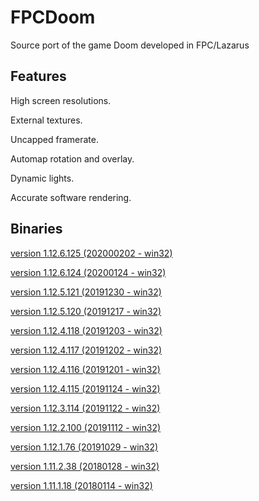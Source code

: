 # FPCDoom
Source port of the game Doom developed in FPC/Lazarus

## Features
High screen resolutions.

External textures.

Uncapped framerate.

Automap rotation and overlay.

Dynamic lights.

Accurate software rendering.

## Binaries
[version 1.12.6.125 (202000202 - win32)](https://sourceforge.net/projects/fpcdoom/files/FPCDoom_1.12.6.125/FPCDoom_1.12.6.125_bin.zip/download)

[version 1.12.6.124 (20200124 - win32)](https://sourceforge.net/projects/fpcdoom/files/FPCDoom_1.12.6.124/FPCDoom_1.12.6.124_bin.zip/download)

[version 1.12.5.121 (20191230 - win32)](https://sourceforge.net/projects/fpcdoom/files/FPCDoom_1.12.5.121/FPCDoom_1.12.5.121_bin.zip/download)

[version 1.12.5.120 (20191217 - win32)](https://sourceforge.net/projects/fpcdoom/files/FPCDoom_1.12.5.120/FPCDoom_1.12.5.120_bin.zip/download)

[version 1.12.4.118 (20191203 - win32)](https://sourceforge.net/projects/fpcdoom/files/FPCDoom_1.12.4.118/FPCDoom_1.12.4.118_bin.zip/download)

[version 1.12.4.117 (20191202 - win32)](https://sourceforge.net/projects/fpcdoom/files/FPCDoom_1.12.4.117/FPCDoom_1.12.4.117_bin.zip/download)

[version 1.12.4.116 (20191201 - win32)](https://sourceforge.net/projects/fpcdoom/files/FPCDoom_1.12.4.116/FPCDoom_1.12.4.116_bin.zip/download)

[version 1.12.4.115 (20191124 - win32)](https://sourceforge.net/projects/fpcdoom/files/FPCDoom_1.12.4.115/FPCDoom_1.12.4.115_bin.zip/download)

[version 1.12.3.114 (20191122 - win32)](https://sourceforge.net/projects/fpcdoom/files/FPCDoom_1.12.3.114/FPCDoom_1.12.3.114_bin.zip/download)

[version 1.12.2.100 (20191112 - win32)](https://sourceforge.net/projects/fpcdoom/files/FPCDoom_1.12.2.100/FPCDoom_1.12.2.100_bin.zip/download)

[version 1.12.1.76 (20191029 - win32)](https://sourceforge.net/projects/fpcdoom/files/FPCDoom_1.12.1.76/FPCDoom_1.12.1.76_bin.zip/download)

[version 1.11.2.38 (20180128 - win32)](https://sourceforge.net/projects/fpcdoom/files/FPCDoom_1.11.2.38/FPCDoom_1.11.2.38_bin.zip/download)

[version 1.11.1.18 (20180114 - win32)](https://sourceforge.net/projects/fpcdoom/files/FPCDoom_1.11.1.18/FPCDoom_1.11.1.18_bin.zip/download)



